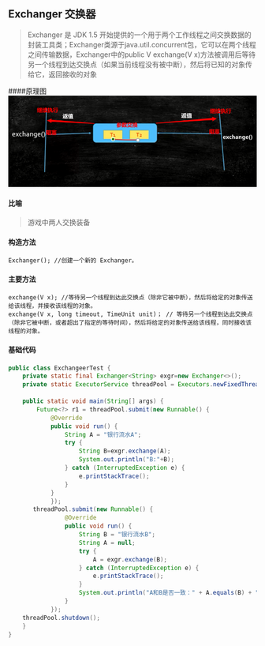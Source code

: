 ## Exchanger 交换器
> Exchanger 是 JDK 1.5 开始提供的一个用于两个工作线程之间交换数据的封装工具类；Exchanger类源于java.util.concurrent包，它可以在两个线程之间传输数据，Exchanger中的public V exchange(V x)方法被调用后等待另一个线程到达交换点（如果当前线程没有被中断），然后将已知的对象传给它，返回接收的对象

####原理图
![multithreading-exchanger实现图.jpg](../resource/multithreading/multithreading-exchanger实现图.jpg)

#### 比喻
> 游戏中两人交换装备

#### 构造方法
```shell
Exchanger(); //创建一个新的 Exchanger。
```
#### 主要方法
```shell
exchange(V x); //等待另一个线程到达此交换点（除非它被中断），然后将给定的对象传送给该线程，并接收该线程的对象。
exchange(V x, long timeout, TimeUnit unit)； // 等待另一个线程到达此交换点（除非它被中断，或者超出了指定的等待时间），然后将给定的对象传送给该线程，同时接收该线程的对象。
```

#### 基础代码
```java
public class ExchangeerTest {
    private static final Exchanger<String> exgr=new Exchanger<>();
    private static ExecutorService threadPool = Executors.newFixedThreadPool(2);

    public static void main(String[] args) {
        Future<?> r1 = threadPool.submit(new Runnable() {
            @Override
            public void run() {
                String A = "银行流水A";
                try {
                    String B=exgr.exchange(A);
                    System.out.println("B:"+B);
                } catch (InterruptedException e) {
                    e.printStackTrace();
                }
            }
            });
       threadPool.submit(new Runnable() {
                @Override
                public void run() {
                    String B = "银行流水B";
                    String A = null;
                    try {
                        A = exgr.exchange(B);
                    } catch (InterruptedException e) {
                        e.printStackTrace();
                    }
                    System.out.println("A和B是否一致：" + A.equals(B) + ",A录入的是：" + A + ",B录入的是：" + B);
                }
            });
    threadPool.shutdown();
    }
}
```